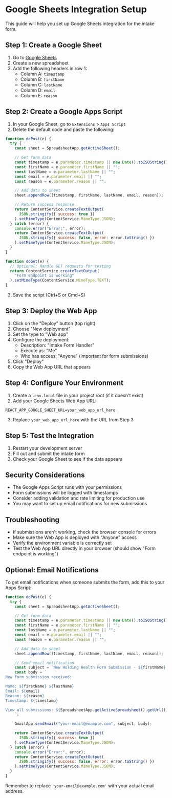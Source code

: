 # Google Sheets Integration Setup

This guide will help you set up Google Sheets integration for the intake form.

## Step 1: Create a Google Sheet

1. Go to [Google Sheets](https://sheets.google.com)
2. Create a new spreadsheet
3. Add the following headers in row 1:
   - Column A: `timestamp`
   - Column B: `firstName`
   - Column C: `lastName`
   - Column D: `email`
   - Column E: `reason`

## Step 2: Create a Google Apps Script

1. In your Google Sheet, go to `Extensions` > `Apps Script`
2. Delete the default code and paste the following:

```javascript
function doPost(e) {
  try {
    const sheet = SpreadsheetApp.getActiveSheet();

    // Get form data
    const timestamp = e.parameter.timestamp || new Date().toISOString();
    const firstName = e.parameter.firstName || "";
    const lastName = e.parameter.lastName || "";
    const email = e.parameter.email || "";
    const reason = e.parameter.reason || "";

    // Add data to sheet
    sheet.appendRow([timestamp, firstName, lastName, email, reason]);

    // Return success response
    return ContentService.createTextOutput(
      JSON.stringify({ success: true })
    ).setMimeType(ContentService.MimeType.JSON);
  } catch (error) {
    console.error("Error:", error);
    return ContentService.createTextOutput(
      JSON.stringify({ success: false, error: error.toString() })
    ).setMimeType(ContentService.MimeType.JSON);
  }
}

function doGet(e) {
  // Optional: Handle GET requests for testing
  return ContentService.createTextOutput(
    "Form endpoint is working"
  ).setMimeType(ContentService.MimeType.TEXT);
}
```

3. Save the script (Ctrl+S or Cmd+S)

## Step 3: Deploy the Web App

1. Click on the "Deploy" button (top right)
2. Choose "New deployment"
3. Set the type to "Web app"
4. Configure the deployment:
   - Description: "Intake Form Handler"
   - Execute as: "Me"
   - Who has access: "Anyone" (important for form submissions)
5. Click "Deploy"
6. Copy the Web App URL that appears

## Step 4: Configure Your Environment

1. Create a `.env.local` file in your project root (if it doesn't exist)
2. Add your Google Sheets Web App URL:

```
REACT_APP_GOOGLE_SHEET_URL=your_web_app_url_here
```

3. Replace `your_web_app_url_here` with the URL from Step 3

## Step 5: Test the Integration

1. Restart your development server
2. Fill out and submit the intake form
3. Check your Google Sheet to see if the data appears

## Security Considerations

- The Google Apps Script runs with your permissions
- Form submissions will be logged with timestamps
- Consider adding validation and rate limiting for production use
- You may want to set up email notifications for new submissions

## Troubleshooting

- If submissions aren't working, check the browser console for errors
- Make sure the Web App is deployed with "Anyone" access
- Verify the environment variable is correctly set
- Test the Web App URL directly in your browser (should show "Form endpoint is working")

## Optional: Email Notifications

To get email notifications when someone submits the form, add this to your Apps Script:

```javascript
function doPost(e) {
  try {
    const sheet = SpreadsheetApp.getActiveSheet();

    // Get form data
    const timestamp = e.parameter.timestamp || new Date().toISOString();
    const firstName = e.parameter.firstName || "";
    const lastName = e.parameter.lastName || "";
    const email = e.parameter.email || "";
    const reason = e.parameter.reason || "";

    // Add data to sheet
    sheet.appendRow([timestamp, firstName, lastName, email, reason]);

    // Send email notification
    const subject = `New Holding Health Form Submission - ${firstName} ${lastName}`;
    const body = `
New form submission received:

Name: ${firstName} ${lastName}
Email: ${email}
Reason: ${reason}
Timestamp: ${timestamp}

View all submissions: ${SpreadsheetApp.getActiveSpreadsheet().getUrl()}
    `;

    GmailApp.sendEmail("your-email@example.com", subject, body);

    return ContentService.createTextOutput(
      JSON.stringify({ success: true })
    ).setMimeType(ContentService.MimeType.JSON);
  } catch (error) {
    console.error("Error:", error);
    return ContentService.createTextOutput(
      JSON.stringify({ success: false, error: error.toString() })
    ).setMimeType(ContentService.MimeType.JSON);
  }
}
```

Remember to replace `'your-email@example.com'` with your actual email address.
